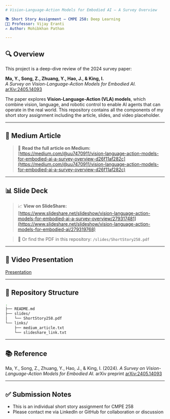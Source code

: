 ```yaml
---
# Vision-Language-Action Models for Embodied AI – A Survey Overview

📚 Short Story Assignment – CMPE 258: Deep Learning  
👨‍🏫 Professor: Vijay Eranti  
✍️ Author: Mohibkhan Pathan  

---
```


## 🔍 Overview

This project is a deep-dive review of the 2024 survey paper:

**Ma, Y., Song, Z., Zhuang, Y., Hao, J., & King, I.**  
*A Survey on Vision-Language-Action Models for Embodied AI.*  
[arXiv:2405.14093](https://arxiv.org/abs/2405.14093)

The paper explores **Vision-Language-Action (VLA) models**, which combine vision, language, and robotic control to enable AI agents that can operate in the real world. This repository contains all the components of my short story assignment including the article, slides, and video placeholder.

---

## 📝 Medium Article

> 📖 **Read the full article on Medium:**  
[https://medium.com/@uu7470911/vision-language-action-models-for-embodied-ai-a-survey-overview-d26f11af282c](https://medium.com/@uu7470911/vision-language-action-models-for-embodied-ai-a-survey-overview-d26f11af282c)

---

## 📊 Slide Deck

> 📈 **View on SlideShare:**  
[https://www.slideshare.net/slideshow/vision-language-action-models-for-embodied-ai-a-survey-overview/279317481](https://www.slideshare.net/slideshow/vision-language-action-models-for-embodied-ai/279319768)

> 📁 Or find the PDF in this repository: `/slides/ShortStory258.pdf`

---

## 🎥 Video Presentation

[Presentation](https://drive.google.com/file/d/1_vPq43NbFgJLQyTW2595JEuxQzND2VEY/view?usp=sharing)

---

## 📂 Repository Structure

```bash
.
├── README.md
├── slides/
│   └── ShortStory258.pdf
└── links/
    ├── medium_article.txt
    └── slideshare_link.txt
```

---

## 📚 Reference

Ma, Y., Song, Z., Zhuang, Y., Hao, J., & King, I. (2024).
*A Survey on Vision-Language-Action Models for Embodied AI.*
arXiv preprint [arXiv:2405.14093](https://arxiv.org/abs/2405.14093)

---

## ✅ Submission Notes

* This is an individual short story assignment for CMPE 258
* Please contact me via LinkedIn or GitHub for collaboration or discussion
